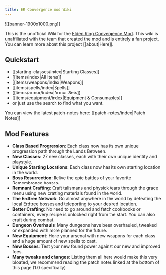 ```yaml
---
title: ER Convergence mod Wiki
---
```


![[banner-1900x1000.png]]

This is the unofficial Wiki for the [Elden Ring Convergence Mod](https://www.nexusmods.com/eldenring/mods/3419). This wiki is unaffiliated with the team that created the mod and is entirely a fan project. You can learn more about this project [[about|Here]].

## Quickstart

- [[starting-classes/index|Starting Classes]]
- [[items/index|All Items]]
- [[items/weapons/index|Weapons]]
- [[items/spells/index|Spells]]
- [[items/armor/index|Armor Sets]]
- [[items/equipment/index|Equipment & Consumables]]
- or just use the search to find what you want.

You can view the latest patch-notes here: [[patch-notes/index|Patch Notes]]

## Mod Features

- **Class Based Progression**: Each class now has its own unique progression path through the Lands Between.
- **New Classes**: 27 new classes, each with their own unique identity and playstyle.
- **Unique Starting Locations**: Each class now has its own starting location in the world.
- **Boss Resurrection**: Relive the epic battles of your favorite Remembrance bosses.
- **Remnant Crafting**: Craft talismans and physick tears through the grace menu using new crafting materials found in the world.
- **The Erdtree Network**: Go almost anywhere in the world by defeating the local Erdtree bosses and teleporting to your desired location.
- **Better Crafting**: No need to go around and fetch cookbooks or containers, every recipe is unlocked right from the start. You can also craft during combat.
- **Dungeon Overhauls**: Many dungeons have been overhauled, tweaked or expanded with more planned for the future.
- **New Equipment**: Hone your arsenal with new weapons for each class and a huge amount of new spells to cast.
- **New Bosses**: Test your new found power against our new and improved foes.
- **Many tweaks and changes**: Listing them all here would make this very bloated, we recommend reading the patch notes linked at the bottom of this page (1.0 specifically)
